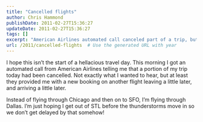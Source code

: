 ```yaml
---
title: "Cancelled flights"
author: Chris Hammond
publishDate: 2011-02-27T15:36:27
updateDate: 2011-02-27T15:36:27
tags: []
excerpt: "American Airlines automated call canceled part of a trip, but offered a new booking. Flying through Dallas instead of Chicago to avoid potential delays."
url: /2011/cancelled-flights  # Use the generated URL with year
---
```

<p>I hope this isn’t the start of a hellacious travel day. This morning I got an automated call from American Airlines telling me that a portion of my trip today had been cancelled. Not exactly what I wanted to hear, but at least they provided me with a new booking on another flight leaving a little later, and arriving a little later.</p>  <p>Instead of flying through Chicago and then on to SFO, I’m flying through Dallas. I’m just hoping I get out of STL before the thunderstorms move in so we don’t get delayed by that somehow!</p>


